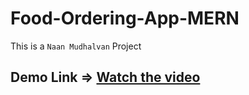 # Food-Ordering-App-MERN

This is a `Naan Mudhalvan` Project

## Demo Link => [Watch the video](https://drive.google.com/file/d/1F-ESTt4l0AkAsW2wu3_1qt6ab0esw2RH/view?usp=sharing)

